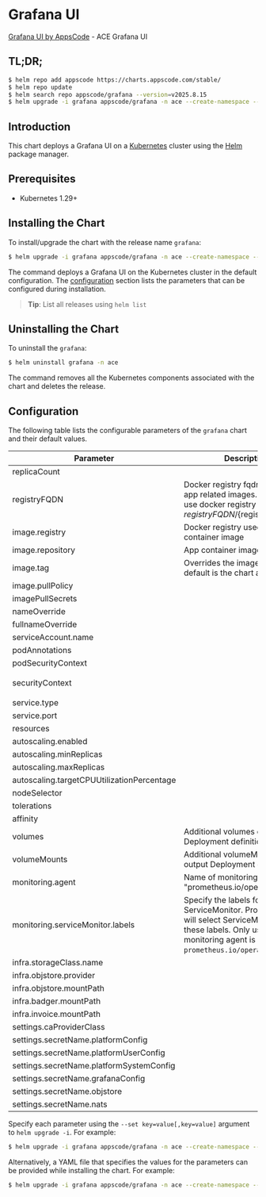 # Grafana UI

[Grafana UI by AppsCode](https://github.com/appscode-cloud) - ACE Grafana UI

## TL;DR;

```bash
$ helm repo add appscode https://charts.appscode.com/stable/
$ helm repo update
$ helm search repo appscode/grafana --version=v2025.8.15
$ helm upgrade -i grafana appscode/grafana -n ace --create-namespace --version=v2025.8.15
```

## Introduction

This chart deploys a Grafana UI on a [Kubernetes](http://kubernetes.io) cluster using the [Helm](https://helm.sh) package manager.

## Prerequisites

- Kubernetes 1.29+

## Installing the Chart

To install/upgrade the chart with the release name `grafana`:

```bash
$ helm upgrade -i grafana appscode/grafana -n ace --create-namespace --version=v2025.8.15
```

The command deploys a Grafana UI on the Kubernetes cluster in the default configuration. The [configuration](#configuration) section lists the parameters that can be configured during installation.

> **Tip**: List all releases using `helm list`

## Uninstalling the Chart

To uninstall the `grafana`:

```bash
$ helm uninstall grafana -n ace
```

The command removes all the Kubernetes components associated with the chart and deletes the release.

## Configuration

The following table lists the configurable parameters of the `grafana` chart and their default values.

|                 Parameter                  |                                                                             Description                                                                             |                                                                                     Default                                                                                     |
|--------------------------------------------|---------------------------------------------------------------------------------------------------------------------------------------------------------------------|---------------------------------------------------------------------------------------------------------------------------------------------------------------------------------|
| replicaCount                               |                                                                                                                                                                     | <code>1</code>                                                                                                                                                                  |
| registryFQDN                               | Docker registry fqdn used to pull app related images. Set this to use docker registry hosted at ${registryFQDN}/${registry}/${image}                                | <code>ghcr.io</code>                                                                                                                                                            |
| image.registry                             | Docker registry used to pull app container image                                                                                                                    | <code>appscode</code>                                                                                                                                                           |
| image.repository                           | App container image                                                                                                                                                 | <code>grafana</code>                                                                                                                                                            |
| image.tag                                  | Overrides the image tag whose default is the chart appVersion.                                                                                                      | <code>""</code>                                                                                                                                                                 |
| image.pullPolicy                           |                                                                                                                                                                     | <code>Always</code>                                                                                                                                                             |
| imagePullSecrets                           |                                                                                                                                                                     | <code>[]</code>                                                                                                                                                                 |
| nameOverride                               |                                                                                                                                                                     | <code>""</code>                                                                                                                                                                 |
| fullnameOverride                           |                                                                                                                                                                     | <code>""</code>                                                                                                                                                                 |
| serviceAccount.name                        |                                                                                                                                                                     | <code>""</code>                                                                                                                                                                 |
| podAnnotations                             |                                                                                                                                                                     | <code>{}</code>                                                                                                                                                                 |
| podSecurityContext                         |                                                                                                                                                                     | <code>{}</code>                                                                                                                                                                 |
| securityContext                            |                                                                                                                                                                     | <code>{"allowPrivilegeEscalation":false,"capabilities":{"drop":["ALL"]},"runAsGroup":472,"runAsNonRoot":true,"runAsUser":472,"seccompProfile":{"type":"RuntimeDefault"}}</code> |
| service.type                               |                                                                                                                                                                     | <code>ClusterIP</code>                                                                                                                                                          |
| service.port                               |                                                                                                                                                                     | <code>80</code>                                                                                                                                                                 |
| resources                                  |                                                                                                                                                                     | <code>{}</code>                                                                                                                                                                 |
| autoscaling.enabled                        |                                                                                                                                                                     | <code>false</code>                                                                                                                                                              |
| autoscaling.minReplicas                    |                                                                                                                                                                     | <code>1</code>                                                                                                                                                                  |
| autoscaling.maxReplicas                    |                                                                                                                                                                     | <code>100</code>                                                                                                                                                                |
| autoscaling.targetCPUUtilizationPercentage |                                                                                                                                                                     | <code>80</code>                                                                                                                                                                 |
| nodeSelector                               |                                                                                                                                                                     | <code>{}</code>                                                                                                                                                                 |
| tolerations                                |                                                                                                                                                                     | <code>[]</code>                                                                                                                                                                 |
| affinity                                   |                                                                                                                                                                     | <code>{}</code>                                                                                                                                                                 |
| volumes                                    | Additional volumes on the output Deployment definition.                                                                                                             | <code>[]</code>                                                                                                                                                                 |
| volumeMounts                               | Additional volumeMounts on the output Deployment definition.                                                                                                        | <code>[]</code>                                                                                                                                                                 |
| monitoring.agent                           | Name of monitoring agent (eg "prometheus.io/operator")                                                                                                              | <code>""</code>                                                                                                                                                                 |
| monitoring.serviceMonitor.labels           | Specify the labels for ServiceMonitor. Prometheus crd will select ServiceMonitor using these labels. Only usable when monitoring agent is `prometheus.io/operator`. | <code>{}</code>                                                                                                                                                                 |
| infra.storageClass.name                    |                                                                                                                                                                     | <code>"standard"</code>                                                                                                                                                         |
| infra.objstore.provider                    |                                                                                                                                                                     | <code>""</code>                                                                                                                                                                 |
| infra.objstore.mountPath                   |                                                                                                                                                                     | <code>""</code>                                                                                                                                                                 |
| infra.badger.mountPath                     |                                                                                                                                                                     | <code>/badger</code>                                                                                                                                                            |
| infra.invoice.mountPath                    |                                                                                                                                                                     | <code>/billing</code>                                                                                                                                                           |
| settings.caProviderClass                   |                                                                                                                                                                     | <code>""</code>                                                                                                                                                                 |
| settings.secretName.platformConfig         |                                                                                                                                                                     | <code>""</code>                                                                                                                                                                 |
| settings.secretName.platformUserConfig     |                                                                                                                                                                     | <code>""</code>                                                                                                                                                                 |
| settings.secretName.platformSystemConfig   |                                                                                                                                                                     | <code>""</code>                                                                                                                                                                 |
| settings.secretName.grafanaConfig          |                                                                                                                                                                     | <code>""</code>                                                                                                                                                                 |
| settings.secretName.objstore               |                                                                                                                                                                     | <code>""</code>                                                                                                                                                                 |
| settings.secretName.nats                   |                                                                                                                                                                     | <code>""</code>                                                                                                                                                                 |


Specify each parameter using the `--set key=value[,key=value]` argument to `helm upgrade -i`. For example:

```bash
$ helm upgrade -i grafana appscode/grafana -n ace --create-namespace --version=v2025.8.15 --set replicaCount=1
```

Alternatively, a YAML file that specifies the values for the parameters can be provided while
installing the chart. For example:

```bash
$ helm upgrade -i grafana appscode/grafana -n ace --create-namespace --version=v2025.8.15 --values values.yaml
```
